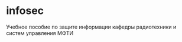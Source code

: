 infosec
=======

Учебное пособие по защите информации кафедры радиотехники и систем управления МФТИ
